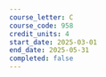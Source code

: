 ```yaml
---
course_letter: C
course_code: 958
credit_units: 4
start_date: 2025-03-01
end_date: 2025-05-31
completed: false
---
```

